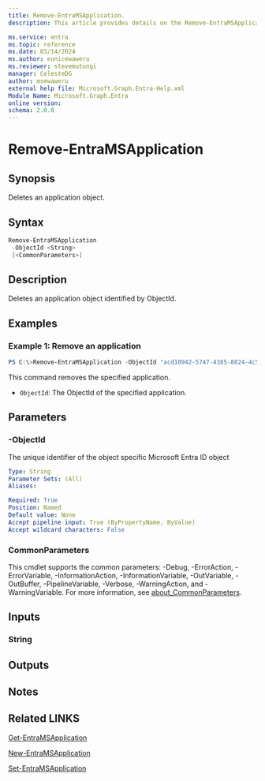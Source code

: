 ```yaml
---
title: Remove-EntraMSApplication.
description: This article provides details on the Remove-EntraMSApplication command.

ms.service: entra
ms.topic: reference
ms.date: 03/14/2024
ms.author: eunicewaweru
ms.reviewer: stevemutungi
manager: CelesteDG
author: msewaweru
external help file: Microsoft.Graph.Entra-Help.xml
Module Name: Microsoft.Graph.Entra
online version:
schema: 2.0.0
---
```


# Remove-EntraMSApplication

## Synopsis
Deletes an application object.

## Syntax

```powershell
Remove-EntraMSApplication 
 -ObjectId <String>
 [<CommonParameters>]
```

## Description
Deletes an application object identified by ObjectId.

## Examples

### Example 1: Remove an application
```powershell
PS C:\>Remove-EntraMSApplication -ObjectId "acd10942-5747-4385-8824-4c5d5fa904f9"
```

This command removes the specified application.
- `ObjectId`:  The ObjectId of the specified application.

## Parameters

### -ObjectId
The unique identifier of the object specific Microsoft Entra ID object

```yaml
Type: String
Parameter Sets: (All)
Aliases:

Required: True
Position: Named
Default value: None
Accept pipeline input: True (ByPropertyName, ByValue)
Accept wildcard characters: False
```

### CommonParameters
This cmdlet supports the common parameters: -Debug, -ErrorAction, -ErrorVariable, -InformationAction, -InformationVariable, -OutVariable, -OutBuffer, -PipelineVariable, -Verbose, -WarningAction, and -WarningVariable. For more information, see [about_CommonParameters](https://go.microsoft.com/fwlink/?LinkID=113216).

## Inputs

### String
## Outputs

## Notes

## Related LINKS

[Get-EntraMSApplication](Get-EntraMSApplication.md)

[New-EntraMSApplication](New-EntraMSApplication.md)

[Set-EntraMSApplication](Set-EntraMSApplication.md)

